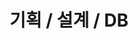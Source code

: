 ---
title: "기획 / 설계 / DB"
layout: category
permalink: /plan-design-db
author_profile: true
taxonomy: 기획 / 설계 / DB
sidebar:
  nav: "categories"
---